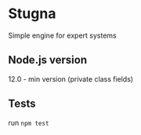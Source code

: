 # Stugna
Simple engine for expert systems

## Node.js version
12.0 - min version (private class fields)

## Tests
run `npm test`